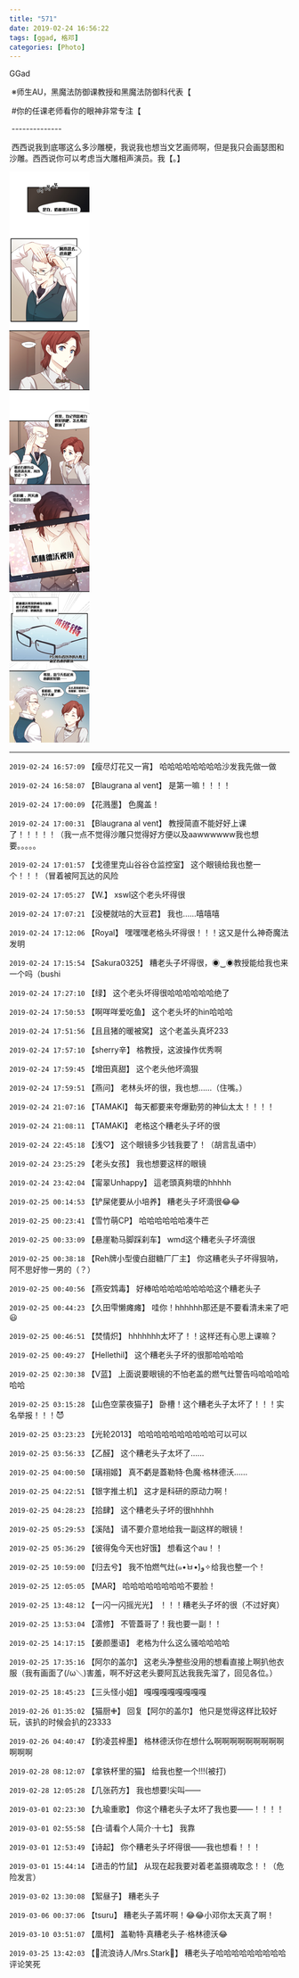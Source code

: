 ```yaml
---
title: "571"
date: 2019-02-24 16:56:22
tags: [ggad, 格邓]
categories: [Photo]
---
```


<p>GGad</p> 
<p>&nbsp;※师生AU，黑魔法防御课教授和黑魔法防御科代表【</p> 
<p>&nbsp;#你的任课老师看你的眼神非常专注【</p> 
<p>&nbsp;--------------</p> 
<p>&nbsp;西西说我到底哪这么多沙雕梗，我说我也想当文艺画师啊，但是我只会画瑟图和沙雕。西西说你可以考虑当大雕相声演员。我【。】</p>

![](https://raw.githubusercontent.com/alicewish/meowchain247/master/img_cVZNdzJtQk9JV2Z0dVVkUW5Nc2xSMkZneUZDK1Y1SjVNWmpYdzF4djhmdmI4eEljK2dEWTF3PT0.jpg)

---

`2019-02-24 16:57:09` 【瘦尽灯花又一宵】 哈哈哈哈哈哈哈哈沙发我先做一做

`2019-02-24 16:58:07` 【Blaugrana al vent】 是第一嘛！！！！

`2019-02-24 17:00:09` 【花溅墨】 色魔盖！

`2019-02-24 17:00:31` 【Blaugrana al vent】 教授简直不能好好上课了！！！！！（我一点不觉得沙雕只觉得好方便以及aawwwwww我也想要。。。。。

`2019-02-24 17:01:57` 【戈德里克山谷谷仓监控室】 这个眼镜给我也整一个！！！（冒着被阿瓦达的风险

`2019-02-24 17:05:27` 【W.】 xswl这个老头坏得很

`2019-02-24 17:07:21` 【没梗就咕的大豆君】 我也……嘻嘻嘻

`2019-02-24 17:12:06` 【Royal】 嘿嘿嘿老格头坏得很！！！这又是什么神奇魔法发明

`2019-02-24 17:15:54` 【Sakura0325】 糟老头子坏得很，◉‿◉教授能给我也来一个吗（bushi

`2019-02-24 17:27:10` 【绿】 这个老头坏得很哈哈哈哈哈哈绝了

`2019-02-24 17:50:53` 【啊咩咩爱吃鱼】 这个老头坏的hin哈哈哈

`2019-02-24 17:51:56` 【且且猪的暖被窝】 这个老盖头真坏233

`2019-02-24 17:57:10` 【sherry辛】 格教授，这波操作优秀啊

`2019-02-24 17:59:45` 【增田真甜】 这个老头他坏滴狠

`2019-02-24 17:59:51` 【燕问】 老林头坏的很，我也想……（住嘴。）

`2019-02-24 21:07:16` 【TAMAKI】 每天都要来夸爆勤劳的神仙太太！！！！

`2019-02-24 21:08:11` 【TAMAKI】 老格这个糟老头子坏的很

`2019-02-24 22:45:18` 【浅♡】 这个眼镜多少钱我要了！（胡言乱语中）

`2019-02-24 23:25:29` 【老头女孩】 我也想要这样的眼镜

`2019-02-24 23:42:04` 【甯翠Unhappy】 這老頭真夠壞的hhhhh

`2019-02-25 00:14:53` 【铲屎佬要从小培养】 糟老头子坏滴很😂😂

`2019-02-25 00:23:41` 【雪竹萌CP】 哈哈哈哈哈哈凑牛芒

`2019-02-25 00:33:09` 【悬崖勒马脚踩刹车】 wmd这个糟老头子坏滴很

`2019-02-25 00:38:18` 【Reh牌小型傻白甜糖厂厂主】 你这糟老头子坏得狠呐，阿不思好惨一男的（？）

`2019-02-25 00:40:56` 【燕安鸩毒】 好棒哈哈哈哈哈哈哈哈这个糟老头子

`2019-02-25 00:44:23` 【久田雫懒瘫瘫】 哇你！hhhhhh那还是不要看清未来了吧😃

`2019-02-25 00:46:51` 【焚情炽】 hhhhhhh太坏了！！这样还有心思上课嘛？

`2019-02-25 00:49:27` 【Hellethil】 这个糟老头子坏的很那哈哈哈哈

`2019-02-25 02:30:38` 【V蓝】 上面说要眼镜的不怕老盖的燃气灶警告吗哈哈哈哈哈哈

`2019-02-25 03:15:28` 【山色空蒙夜猫子】 卧槽！这个糟老头子太坏了！！！实名举报！！！😈

`2019-02-25 03:23:23` 【光轮2013】 哈哈哈哈哈哈哈哈哈哈可以可以

`2019-02-25 03:56:33` 【乙醛】 这个糟老头子太坏了……

`2019-02-25 04:00:50` 【璃祤姬】 真不虧是蓋勒特·色魔·格林德沃……

`2019-02-25 04:22:51` 【银字推土机】 这才是科研的原动力啊！

`2019-02-25 04:28:23` 【拾肆】 这个糟老头子坏的很hhhhh

`2019-02-25 05:29:53` 【溪陆】 请不要介意地给我一副这样的眼镜！

`2019-02-25 05:36:29` 【彼得兔今天也好饿】 想看这个au！！

`2019-02-25 10:59:00` 【归去兮】 我不怕燃气灶(๑•̀ㅂ•́)و✧给我也整一个！

`2019-02-25 12:05:05` 【MAR】 哈哈哈哈哈哈哈哈不要脸！

`2019-02-25 13:48:12` 【一闪一闪摇光光】 ！！！糟老头子坏的很（不过好爽）

`2019-02-25 13:53:04` 【澐修】 不管蓋哥了！我也要一副！！

`2019-02-25 14:17:15` 【姜颜墨语】 老格为什么这么骚哈哈哈哈

`2019-02-25 17:35:16` 【阿尔的盖尔】 这老头净整些没用的想看直接上啊扒他衣服（我有画面了(/ω＼)害羞，啊不好这老头要阿瓦达我我先溜了，回见各位。）

`2019-02-25 18:45:23` 【三头怪小姐】 嘎嘎嘎嘎嘎嘎嘎嘎

`2019-02-26 01:35:02` 【猫厨✙】 回复【阿尔的盖尔】 他只是觉得这样比较好玩，该扒的时候会扒的23333

`2019-02-26 04:40:47` 【豹凌芸梓墨】 格林德沃你在想什么啊啊啊啊啊啊啊啊啊啊啊啊

`2019-02-28 08:12:07` 【拿铁杯里的猫】 给我也整一个!!!(被打)

`2019-02-28 12:05:28` 【几张药方】 我也想要!尖叫——

`2019-03-01 02:23:30` 【九瑜重歌】 你这个糟老头子太坏了我也要——！！！！

`2019-03-01 02:55:58` 【白·请看个人简介·十七】 我靠

`2019-03-01 12:53:49` 【诗起】 你个糟老头子坏得很——我也想看！！！

`2019-03-01 15:44:14` 【进击的竹鼠】 从现在起我要对着老盖摄魂取念！！（危险发言）

`2019-03-02 13:30:08` 【絮昼子】 糟老头子

`2019-03-06 00:37:06` 【tsuru】 糟老头子蔫坏啊！😂😂小邓你太天真了啊！

`2019-03-10 03:51:07` 【凰柯】 盖勒特·真糟老头子·格林德沃😂

`2019-03-25 13:42:03` 【🎨流浪诗人/Mrs.Stark🎀】 糟老头子哈哈哈哈哈哈哈哈哈评论笑死

